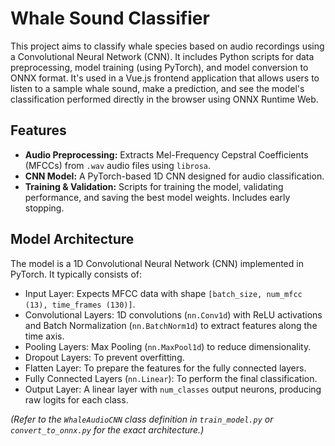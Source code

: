 # Whale Sound Classifier

This project aims to classify whale species based on audio recordings using a Convolutional Neural Network (CNN). It includes Python scripts for data preprocessing, model training (using PyTorch), and model conversion to ONNX format. It's used in a Vue.js frontend application that allows users to listen to a sample whale sound, make a prediction, and see the model's classification performed directly in the browser using ONNX Runtime Web.

## Features

* **Audio Preprocessing:** Extracts Mel-Frequency Cepstral Coefficients (MFCCs) from `.wav` audio files using `librosa`.
* **CNN Model:** A PyTorch-based 1D CNN designed for audio classification.
* **Training & Validation:** Scripts for training the model, validating performance, and saving the best model weights. Includes early stopping.

## Model Architecture

The model is a 1D Convolutional Neural Network (CNN) implemented in PyTorch. It typically consists of:

* Input Layer: Expects MFCC data with shape `[batch_size, num_mfcc (13), time_frames (130)]`.
* Convolutional Layers: 1D convolutions (`nn.Conv1d`) with ReLU activations and Batch Normalization (`nn.BatchNorm1d`) to extract features along the time axis.
* Pooling Layers: Max Pooling (`nn.MaxPool1d`) to reduce dimensionality.
* Dropout Layers: To prevent overfitting.
* Flatten Layer: To prepare the features for the fully connected layers.
* Fully Connected Layers (`nn.Linear`): To perform the final classification.
* Output Layer: A linear layer with `num_classes` output neurons, producing raw logits for each class.

*(Refer to the `WhaleAudioCNN` class definition in `train_model.py` or `convert_to_onnx.py` for the exact architecture.)*
